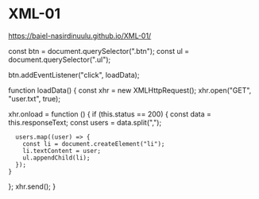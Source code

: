 # XML-01
https://baiel-nasirdinuulu.github.io/XML-01/



const btn = document.querySelector(".btn");
const ul = document.querySelector(".ul");

btn.addEventListener("click", loadData);

function loadData() {
  const xhr = new XMLHttpRequest();
  xhr.open("GET", "user.txt", true);

  xhr.onload = function () {
    if (this.status == 200) {
      const data = this.responseText;
      const users = data.split(",");

      users.map((user) => {
        const li = document.createElement("li");
        li.textContent = user;
        ul.appendChild(li);
      });
    }
  };
  xhr.send();
}
